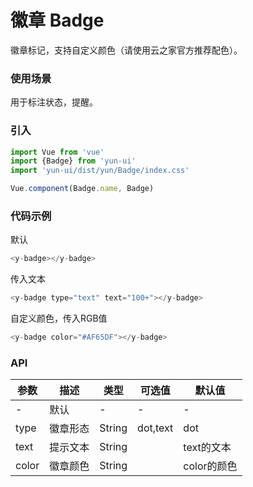 # 徽章 Badge

徽章标记，支持自定义颜色（请使用云之家官方推荐配色）。

### 使用场景

用于标注状态，提醒。

### 引入

``` javascript
import Vue from 'vue'
import {Badge} from 'yun-ui'
import 'yun-ui/dist/yun/Badge/index.css'

Vue.component(Badge.name, Badge)
```

### 代码示例

默认

``` javascript
<y-badge></y-badge>
```

传入文本

``` javascript
<y-badge type="text" text="100+"></y-badge>
```

自定义颜色，传入RGB值

``` javascript
<y-badge color="#AF65DF"></y-badge>
```


### API

|    参数    |    描述     |    类型    |       可选值    |      默认值   |
|   ----    |    ----    |    ----   |      ----      |     ----     |
|     -     |   默认      |     -     |         -      |       -      |
|    type   |   徽章形态   |   String  |     dot,text   |       dot    |
|   text   |   提示文本   |   String  |                |    text的文本 |
|   color   |   徽章颜色   |   String  |                |   color的颜色 |